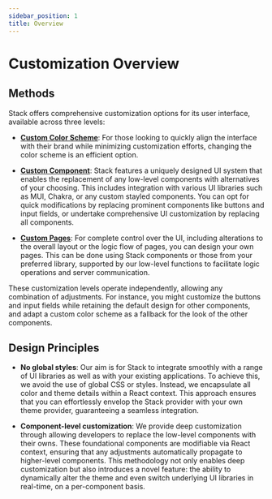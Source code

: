 ```yaml
---
sidebar_position: 1
title: Overview
---
```


# Customization Overview

## Methods

Stack offers comprehensive customization options for its user interface, available across three levels:

- [**Custom Color Scheme**](./02-custom-colors.md): For those looking to quickly align the interface with their brand while minimizing customization efforts, changing the color scheme is an efficient option.

- [**Custom Component**](./03-custom-components.md): Stack features a uniquely designed UI system that enables the replacement of any low-level components with alternatives of your choosing. This includes integration with various UI libraries such as MUI, Chakra, or any custom stayled components. You can opt for quick modifications by replacing prominent components like buttons and input fields, or undertake comprehensive UI customization by replacing all components.

- [**Custom Pages**](./04-custom-pages.md): For complete control over the UI, including alterations to the overall layout or the logic flow of pages, you can design your own pages. This can be done using Stack components or those from your preferred library, supported by our low-level functions to facilitate logic operations and server communication.

These customization levels operate independently, allowing any combination of adjustments. For instance, you might customize the buttons and input fields while retaining the default design for other components, and adapt a custom color scheme as a fallback for the look of the other components. 

## Design Principles

- **No global styles**: Our aim is for Stack to integrate smoothly with a range of UI libraries as well as with your existing applications. To achieve this, we avoid the use of global CSS or styles. Instead, we encapsulate all color and theme details within a React context. This approach ensures that you can effortlessly envelop the Stack provider with your own theme provider, guaranteeing a seamless integration.

- **Component-level customization**: We provide deep customization through allowing developers to replace the low-level components with their owns. These foundational components are modifiable via React context, ensuring that any adjustments automatically propagate to higher-level components. This methodology not only enables deep customization but also introduces a novel feature: the ability to dynamically alter the theme and even switch underlying UI libraries in real-time, on a per-component basis.